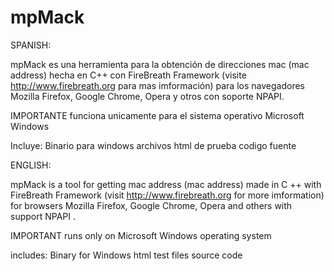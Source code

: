 # mpMack

SPANISH:

mpMack es una herramienta para la obtención de direcciones mac (mac address) hecha en C++ con FireBreath Framework (visite http://www.firebreath.org 
para mas imformación) para los navegadores Mozilla Firefox, Google Chrome, Opera y otros con soporte NPAPI.

IMPORTANTE 
funciona unicamente para el sistema operativo Microsoft Windows

Incluye: 
Binario para windows
archivos html de prueba
codigo fuente

ENGLISH:

mpMack is a tool for getting mac address (mac address) made in C ++ with FireBreath Framework (visit http://www.firebreath.org for more imformation) 
for browsers Mozilla Firefox, Google Chrome, Opera and others with support NPAPI .

IMPORTANT
runs only on Microsoft Windows operating system

includes:
Binary for Windows
html test files
source code
